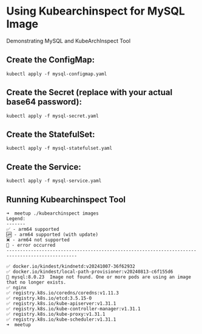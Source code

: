 # Using Kubearchinspect for MySQL Image

Demonstrating MySQL and KubeArchInspect Tool


## Create the ConfigMap:

```
kubectl apply -f mysql-configmap.yaml
```

## Create the Secret (replace with your actual base64 password):

```
kubectl apply -f mysql-secret.yaml
```

## Create the StatefulSet:

```
kubectl apply -f mysql-statefulset.yaml
```

## Create the Service:

```
kubectl apply -f mysql-service.yaml
```



## Running Kubearchinspect Tool

```
➜  meetup ./kubearchinspect images
Legend:
-------
✅ - arm64 supported
🆙 - arm64 supported (with update)
❌ - arm64 not supported
🚫 - error occurred
------------------------------------------------------------------------------------------------

✅ docker.io/kindest/kindnetd:v20241007-36f62932
✅ docker.io/kindest/local-path-provisioner:v20240813-c6f155d6
🚫 mysql:8.0.23  Image not found. One or more pods are using an image that no longer exists.
✅ nginx
✅ registry.k8s.io/coredns/coredns:v1.11.3
✅ registry.k8s.io/etcd:3.5.15-0
✅ registry.k8s.io/kube-apiserver:v1.31.1
✅ registry.k8s.io/kube-controller-manager:v1.31.1
✅ registry.k8s.io/kube-proxy:v1.31.1
✅ registry.k8s.io/kube-scheduler:v1.31.1
➜  meetup
```
